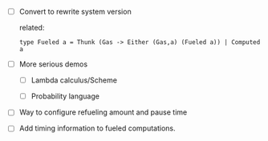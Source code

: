 - [ ] Convert to rewrite system version
  
  related:
  
  `type Fueled a = Thunk (Gas -> Either (Gas,a) (Fueled a)) | Computed a`
  
- [ ] More serious demos

  + [ ] Lambda calculus/Scheme
  
  + [ ] Probability language

- [ ] Way to configure refueling amount and pause time

- [ ] Add timing information to fueled computations.
